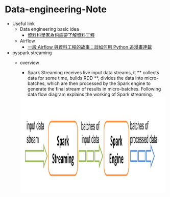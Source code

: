 # Data-engineering-Note

- Useful link
  - Data engineering basic idea
    - [資料科學家為何需要了解資料工程](https://leemeng.tw/why-you-need-to-learn-data-engineering-as-a-data-scientist.html)
  - Airflow
    - [一段 Airflow 與資料工程的故事：談如何用 Python 追漫畫連載](https://leemeng.tw/a-story-about-airflow-and-data-engineering-using-how-to-use-python-to-catch-up-with-latest-comics-as-an-example.html)
- pyspark streaming 
  - overview
    - Spark Streaming receives live input data streams, it ** collects data for some time, builds RDD **, divides the data into micro-batches, which are then processed by the Spark engine to generate the final stream of results in micro-batches. Following data flow diagram explains the working of Spark streaming. 
    
    <img src="https://github.com/popolee0513/Data-engineering-Note/blob/main/PIC/pyspark-streaming-flow.png" width="500" height="300"/>
